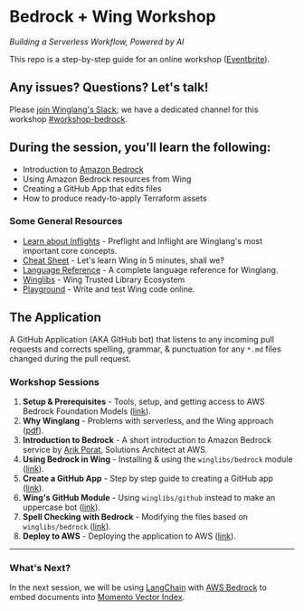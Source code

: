 # Bedrock + Wing Workshop

_Building a Serverless Workflow, Powered by AI_

This repo is a step-by-step guide for an online workshop ([Eventbrite](https://www.eventbrite.com/e/amazon-bedrock-winglang-tickets-769562721817)).

## Any issues? Questions? Let's talk!

Please [join Winglang's Slack](https://t.winglang.io/slack); we have a dedicated channel for this workshop [#workshop-bedrock](https://winglang.slack.com/archives/C06BWT4PC30).

## During the session, you'll learn the following:

- Introduction to [Amazon Bedrock](https://aws.amazon.com/bedrock/)
- Using Amazon Bedrock resources from Wing
- Creating a GitHub App that edits files
- How to produce ready-to-apply Terraform assets

### Some General Resources

- [Learn about Inflights](https://www.winglang.io/docs/concepts/inflights) - Preflight and Inflight are Winglang's most important core concepts.  
- [Cheat Sheet](./cheatsheet.md) - Let's learn Wing in 5 minutes, shall we?
- [Language Reference](https://www.winglang.io/docs/language-reference) - A complete language reference for Winglang.
- [Winglibs](https://github.com/winglang/winglibs) - Wing Trusted Library Ecosystem
- [Playground](https://www.winglang.io/play/) - Write and test Wing code online.

## The Application

A GitHub Application (AKA GitHub bot) that listens to any incoming pull requests and corrects spelling, grammar, & punctuation for any `*.md` files changed during the pull request.

### Workshop Sessions

1. **Setup & Prerequisites** - Tools, setup, and getting access to AWS Bedrock Foundation Models ([link](./01-setup.md)).
2. **Why Winglang** - Problems with serverless, and the Wing approach ([pdf](https://raw.githubusercontent.com/ekeren/react-wing-workshop/main/assets/why.pdf)).
3. **Introduction to Bedrock** - A short introduction to Amazon Bedrock service by [Arik Porat](https://www.linkedin.com/in/arik-porat-15419426/), Solutions Architect at AWS.  
4. **Using Bedrock in Wing** - Installing & using the `winglibs/bedrock` module ([link](./04-bedrock.md)).
5. **Create a GitHub App** - Step by step guide to creating a GitHub app ([link](./05-create-github-app.md)).
6. **Wing's GitHub Module** - Using `winglibs/github` instead to make an uppercase bot ([link](./06-github-winglibs.md)).
7. **Spell Checking with Bedrock** - Modifying the files based on `winglibs/bedrock` ([link](./07-fix-english-please.md)).
8. **Deploy to AWS** - Deploying the application to AWS ([link](./08-deploy.md)).

---

### What's Next?

In the next session, we will be using [LangChain](https://www.langchain.com/) with [AWS Bedrock](https://aws.amazon.com/bedrock/) to embed documents into [Momento Vector Index](https://docs.momentohq.com/vector-index).
